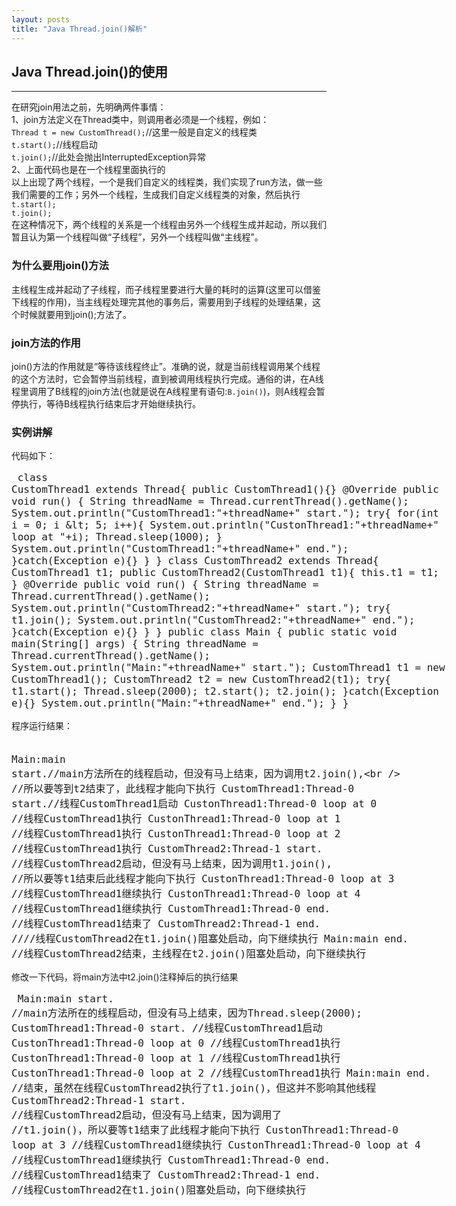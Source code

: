 ```yaml
---
layout: posts
title: "Java Thread.join()解析"
---
```


## Java Thread.join()的使用
----------------------------------
在研究join用法之前，先明确两件事情：     
1、join方法定义在Thread类中，则调用者必须是一个线程，例如：     
`Thread t = new CustomThread();`//这里一般是自定义的线程类     
`t.start();`//线程启动     
`t.join();`//此处会抛出InterruptedException异常     
2、上面代码也是在一个线程里面执行的     
以上出现了两个线程，一个是我们自定义的线程类，我们实现了run方法，做一些我们需要的工作；另外一个线程，生成我们自定义线程类的对象，然后执行      
`t.start();`     
`t.join();`     
在这种情况下，两个线程的关系是一个线程由另外一个线程生成并起动，所以我们暂且认为第一个线程叫做“子线程”，另外一个线程叫做“主线程”。     
### 为什么要用join()方法
主线程生成并起动了子线程，而子线程里要进行大量的耗时的运算(这里可以借鉴下线程的作用)，当主线程处理完其他的事务后，需要用到子线程的处理结果，这个时候就要用到join();方法了。     
### join方法的作用
join()方法的作用就是“等待该线程终止”。准确的说，就是当前线程调用某个线程的这个方法时，它会暂停当前线程，直到被调用线程执行完成。通俗的讲，在A线程里调用了B线程的join方法(也就是说在A线程里有语句:`B.join()`)，则A线程会暂停执行，等待B线程执行结束后才开始继续执行。
### 实例讲解
代码如下：
<font size=4px>
<xmp class="prettyprint linenums">
class CustomThread1 extends Thread{
	public CustomThread1(){}
	@Override
	public void run() {
		String threadName = Thread.currentThread().getName();
		System.out.println("CustomThread1:"+threadName+" start.");
		try{
			for(int i = 0; i < 5; i++){
				System.out.println("CustonThread1:"+threadName+" loop at "+i);
				Thread.sleep(1000);
			}
			System.out.println("CustomThread1:"+threadName+" end.");
		}catch(Exception e){}
	}
}
class CustomThread2 extends Thread{
	CustomThread1 t1;
	public CustomThread2(CustomThread1 t1){
		this.t1 = t1;
	}
	@Override
	public void run() {
		String threadName = Thread.currentThread().getName();
		System.out.println("CustomThread2:"+threadName+" start.");
		try{
			t1.join();
			System.out.println("CustomThread2:"+threadName+" end.");
		}catch(Exception e){}
	}
}
public class Main {
	public static void main(String[] args) {
		String threadName = Thread.currentThread().getName();
		System.out.println("Main:"+threadName+" start.");
		CustomThread1 t1 = new CustomThread1();
		CustomThread2 t2 = new CustomThread2(t1);
		try{
			t1.start();
			Thread.sleep(2000);
			t2.start();
			t2.join();
		}catch(Exception e){}
		System.out.println("Main:"+threadName+" end.");
	}
}
</xmp>
</font>
程序运行结果：
<font size=4px>
<xmp class="prettyprint linenums">
Main:main start.//main方法所在的线程启动，但没有马上结束，因为调用t2.join(),     
//所以要等到t2结束了，此线程才能向下执行
CustomThread1:Thread-0 start.//线程CustomThread1启动
CustonThread1:Thread-0 loop at 0 //线程CustomThread1执行
CustonThread1:Thread-0 loop at 1 //线程CustomThread1执行
CustonThread1:Thread-0 loop at 2 //线程CustomThread1执行
CustomThread2:Thread-1 start.  //线程CustomThread2启动，但没有马上结束，因为调用t1.join(),
//所以要等t1结束后此线程才能向下执行
CustonThread1:Thread-0 loop at 3 //线程CustomThread1继续执行
CustonThread1:Thread-0 loop at 4 //线程CustomThread1继续执行
CustomThread1:Thread-0 end. //线程CustomThread1结束了
CustomThread2:Thread-1 end. ////线程CustomThread2在t1.join()阻塞处启动，向下继续执行
Main:main end. //线程CustomThread2结束，主线程在t2.join()阻塞处启动，向下继续执行
</xmp>
</font>
修改一下代码，将main方法中t2.join()注释掉后的执行结果
<font size=4px>
<xmp class="prettyprint linenums">
Main:main start. //main方法所在的线程启动，但没有马上结束，因为Thread.sleep(2000);
CustomThread1:Thread-0 start. //线程CustomThread1启动
CustonThread1:Thread-0 loop at 0 //线程CustomThread1执行
CustonThread1:Thread-0 loop at 1 //线程CustomThread1执行
CustonThread1:Thread-0 loop at 2 //线程CustomThread1执行
Main:main end. //结束，虽然在线程CustomThread2执行了t1.join()，但这并不影响其他线程
CustomThread2:Thread-1 start. //线程CustomThread2启动，但没有马上结束，因为调用了
//t1.join()，所以要等t1结束了此线程才能向下执行
CustonThread1:Thread-0 loop at 3 //线程CustomThread1继续执行
CustonThread1:Thread-0 loop at 4 //线程CustomThread1继续执行
CustomThread1:Thread-0 end. //线程CustomThread1结束了
CustomThread2:Thread-1 end. //线程CustomThread2在t1.join()阻塞处启动，向下继续执行
</xmp>
</font>